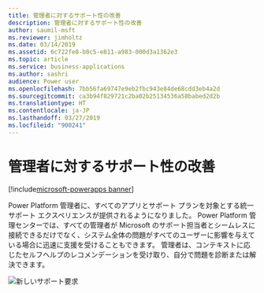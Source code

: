 ```yaml
---
title: 管理者に対するサポート性の改善
description: 管理者に対するサポート性の改善
author: saumil-msft
ms.reviewer: jimholtz
ms.date: 03/14/2019
ms.assetid: 6c722fe8-b0c5-e811-a983-000d3a1362e3
ms.topic: article
ms.service: business-applications
ms.author: sashri
audience: Power user
ms.openlocfilehash: 7bb56fa69747e9eb2fbc943e84de68cdd3eb4a2d
ms.sourcegitcommit: ca3b94f829721c2ba02b25134536a58babed2d2b
ms.translationtype: HT
ms.contentlocale: ja-JP
ms.lasthandoff: 03/27/2019
ms.locfileid: "900241"
---
```

# <a name="improved-supportability-for-admins"></a>管理者に対するサポート性の改善


[!include[microsoft-powerapps banner](../includes/microsoft-powerapps.md)]

Power Platform 管理者に、すべてのアプリとサポート プランを対象とする統一サポート エクスペリエンスが提供されるようになりました。 Power Platform 管理センターでは、すべての管理者が Microsoft のサポート担当者とシームレスに接続できるだけでなく、システム全体の問題がすべてのユーザーに影響を与えている場合に迅速に支援を受けることもできます。 管理者は、コンテキストに応じたセルフヘルプのレコメンデーションを受け取り、自分で問題を診断または解決できます。

![新しいサポート要求](media/improved-supportability-1.png "新しいサポート要求")
